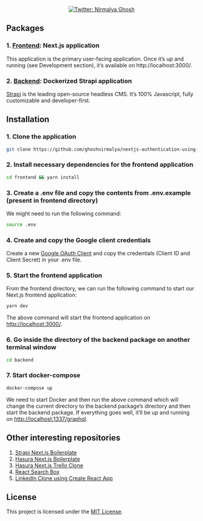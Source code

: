 <p align="center">
  <a href="https://twitter.com/nirmalyaghosh23">
    <img alt="Twitter: Nirmalya Ghosh" src="https://img.shields.io/twitter/follow/nirmalyaghosh23.svg?style=social" target="_blank" />
  </a>
</p>

## Packages

### 1. [**Frontend**](https://github.com/ghoshnirmalya/nextjs-authentication-using-strapi-and-next-auth/tree/master/frontend): Next.js application

This application is the primary user-facing application. Once it’s up and running (see Development section), it’s available on http://localhost:3000/.

### 2. [**Backend**](https://github.com/ghoshnirmalya/nextjs-authentication-using-strapi-and-next-auth/tree/master/backend): Dockerized Strapi application

[Strapi](https://strapi.io/) is the leading open-source headless CMS. It’s 100% Javascript, fully customizable and developer-first.

## Installation

### 1. **Clone the application**

```sh
git clone https://github.com/ghoshnirmalya/nextjs-authentication-using-strapi-and-next-auth
```

### 2. **Install necessary dependencies for the frontend application**

```sh
cd frontend && yarn install
```

### 3. **Create a .env file and copy the contents from .env.example (present in frontend directory)**

We might need to run the following command:

```sh
source .env
```

### 4. **Create and copy the Google client credentials**

Create a new [Google OAuth Client](https://console.developers.google.com/apis/credentials/oauthclient) and copy the credentials (Client ID and Client Secret) in your .env file.

### 5. **Start the frontend application**

From the frontend directory, we can run the following command to start our Next.js frontend application:

```sh
yarn dev
```

The above command will start the frontend application on [http://localhost:3000/](http://localhost:3000).

### 6. **Go inside the directory of the backend package on another terminal window**

```sh
cd backend
```

### 7. **Start docker-compose**

```sh
docker-compose up
```

We need to start Docker and then run the above command which will change the current directory to the backend package’s directory and then start the backend package. If everything goes well, it’ll be up and running on [http://localhost:1337/graphql](http://localhost:1337/graphql).

## Other interesting repositories

1. [Strapi Next.js Boilerplate](https://github.com/ghoshnirmalya/nextjs-authentication-using-strapi-and-next-auth)
2. [Hasura Next.js Boilerplate](https://github.com/ghoshnirmalya/nextjs-hasura-boilerplate)
3. [Hasura Next.js Trello Clone](https://github.com/ghoshnirmalya/nextjs-hasura-trello-clone)
4. [React Search Box](https://github.com/ghoshnirmalya/react-search-box)
5. [LinkedIn Clone using Create React App](https://github.com/ghoshnirmalya/linkedin-clone-react-frontend)

## License

This project is licensed under the [MIT License](https://opensource.org/licenses/MIT).
